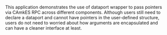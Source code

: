 <!--
     Copyright 2020, Data61, CSIRO (ABN 41 687 119 230)

     SPDX-License-Identifier: BSD-2-Clause
-->

This application demonstrates the use of dataport wrapper to pass pointers via CAmkES RPC
across different components. Although users still need to declare a dataport and cannot
have pointers in the user-defined structure, users do not need to worried about how
arguments are encapsulated and can have a cleaner interface at least.
